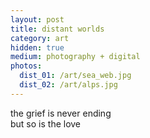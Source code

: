 ```yaml
---
layout: post
title: distant worlds
category: art
hidden: true
medium: photography + digital
photos: 
  dist_01: /art/sea_web.jpg
  dist_02: /art/alps.jpg
---
```


the grief is never ending<br>
but so is the love<br>
